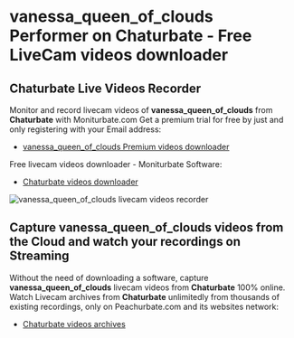 # vanessa_queen_of_clouds Performer on Chaturbate - Free LiveCam videos downloader

## Chaturbate Live Videos Recorder

Monitor and record livecam videos of **vanessa_queen_of_clouds** from **Chaturbate** with Moniturbate.com
Get a premium trial for free by just and only registering with your Email address:
* [vanessa_queen_of_clouds Premium videos downloader](https://moniturbate.com/request-demo-licence-key.html)

Free livecam videos downloader - Moniturbate Software:
* [Chaturbate videos downloader](https://moniturbate.com/moniturbate-download-software.html)

![vanessa_queen_of_clouds livecam videos recorder](https://peachurnet.com/templates/moniturbate-software.png)


## Capture vanessa_queen_of_clouds videos from the Cloud and watch your recordings on Streaming

Without the need of downloading a software, capture **vanessa_queen_of_clouds** livecam videos from **Chaturbate** 100% online.
Watch Livecam archives from **Chaturbate** unlimitedly from thousands of existing recordings, only on Peachurbate.com and its websites network:
* [Chaturbate videos archives](https://peachurnet.com/)